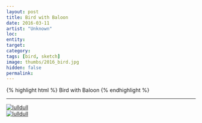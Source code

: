 ```yaml
---
layout: post
title: Bird with Baloon
date: 2016-03-11
artist: "Unknown"
loc: 
entity: 
target: 
category: 
tags: [bird, sketch]
image: thumbs/2016_bird.jpg
hidden: false
permalink:
---
```




{% highlight html %}
Bird with Baloon
{% endhighlight %}

---



<div class="post_image">
	<a href="{{ site.baseurl }}/images/posts/2016_bird/001.jpg" target="_blank">
	<img src="{{ site.baseurl }}/images/posts/2016_bird/001.jpg" alt="lulldull"></a>
</div>

<div class="post_image">
	<a href="{{ site.baseurl }}/images/posts/2016_bird/002.jpg" target="_blank">
	<img src="{{ site.baseurl }}/images/posts/2016_bird/002.jpg" alt="lulldull"></a>
</div>
